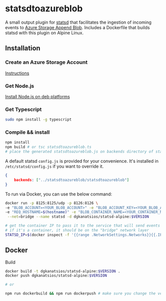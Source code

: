 # statsdtoazureblob

A small output plugin for [statsd](https://github.com/statsd/statsd) that facilitates the ingestion of incoming events to [Azure Storage Append Blob](https://docs.microsoft.com/en-us/rest/api/storageservices/understanding-block-blobs--append-blobs--and-page-blobs#about-append-blobs). Includes a Dockerfile that builds statsd with this plugin on Alpine Linux.

## Installation

### Create an Azure Storage Account

[Instructions](https://docs.microsoft.com/en-us/azure/storage/common/storage-quickstart-create-account?tabs=azure-portal)

### Get Node.js

[Install Node.js on deb platforms](https://github.com/nodesource/distributions/blob/master/README.md#installation-instructions)

### Get Typescript

```bash
sudo npm install -g typescript
```

### Compile && install

```bash
npm install
npm build # or tsc statsdtoazureblob.ts
# place the generated statsdtoazureblob.js on backends directory of statsd
```

A default statsd `config.js` is provided for your convenience. It's installed in `/etc/statsd/config.js` if you want to override it.

```json
{
    backends: ["../statsdtoazureblob/statsdtoazureblob"]
}
```

To run via Docker, you can use the below command:

```bash
docker run -p 8125:8125/udp -p 8126:8126 \
-e "BLOB_ACCOUNT=<YOUR_BLOB_ACCOUNT>" -e "BLOB_ACCOUNT_KEY=<YOUR_BLOB_ACCOUNT_KEY>" \
-e "REQ_HOSTNAME=$(hostname)" -e "BLOB_CONTAINER_NAME=<YOUR_CONTAINER_NAME>" \
 --net=bridge --name statsd -d dgkanatsios/statsd-alpine:$VERSION

# get the container IP to pass it to the service that will send events to statsd
# if it's a container, it should be on the "bridge" network layer
STATSD_IP=$(docker inspect -f '{{range .NetworkSettings.Networks}}{{.IPAddress}}{{end}}' statsd)
```

## Docker 

Build

```bash
docker build -t dgkanatsios/statsd-alpine:$VERSION .
docker push dgkanatsios/statsd-alpine:$VERSION

# or

npm run dockerbuild && npm run dockerpush # make sure you change the version on package.json before running this!
```